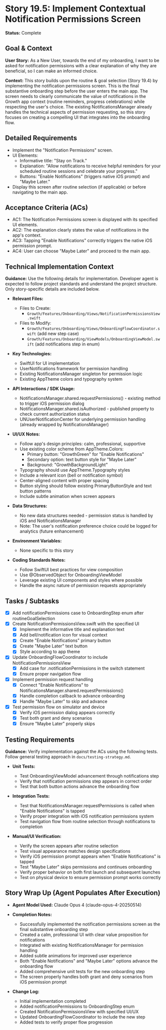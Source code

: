 # Story 19.5: Implement Contextual Notification Permissions Screen

**Status:** Complete

## Goal & Context

**User Story:** As a New User, towards the end of my onboarding, I want to be asked for notification permissions with a clear explanation of why they are beneficial, so I can make an informed choice.

**Context:** This story builds upon the routine & goal selection (Story 19.4) by implementing the notification permissions screen. This is the final substantive onboarding step before the user enters the main app. The screen needs to clearly communicate the value of notifications in the Growth app context (routine reminders, progress celebrations) while respecting the user's choice. The existing NotificationsManager already handles the technical aspects of permission requesting, so this story focuses on creating a compelling UI that integrates into the onboarding flow.

## Detailed Requirements

- Implement the "Notification Permissions" screen.
- UI Elements:
  - Informative title: "Stay on Track."
  - Explanation: "Allow notifications to receive helpful reminders for your scheduled routine sessions and celebrate your progress."
  - Buttons: "Enable Notifications" (triggers native iOS prompt) and "Maybe Later."
- Display this screen after routine selection (if applicable) or before navigating to the main app.

## Acceptance Criteria (ACs)

- AC1: The Notification Permissions screen is displayed with its specified UI elements.
- AC2: The explanation clearly states the value of notifications in the app's context.
- AC3: Tapping "Enable Notifications" correctly triggers the native iOS permission prompt.
- AC4: User can choose "Maybe Later" and proceed to the main app.

## Technical Implementation Context

**Guidance:** Use the following details for implementation. Developer agent is expected to follow project standards and understand the project structure. Only story-specific details are included below.

- **Relevant Files:**

  - Files to Create: 
    - `Growth/Features/Onboarding/Views/NotificationPermissionsView.swift`
  - Files to Modify: 
    - `Growth/Features/Onboarding/Views/OnboardingFlowCoordinator.swift` (add new step case)
    - `Growth/Features/Onboarding/ViewModels/OnboardingViewModel.swift` (add notifications step in enum)

- **Key Technologies:**

  - SwiftUI for UI implementation
  - UserNotifications framework for permission handling
  - Existing NotificationsManager singleton for permission logic
  - Existing AppTheme colors and typography system

- **API Interactions / SDK Usage:**

  - NotificationsManager.shared.requestPermissions() - existing method to trigger iOS permission dialog
  - NotificationsManager.shared.isAuthorized - published property to check current authorization status
  - UNUserNotificationCenter for underlying permission handling (already wrapped by NotificationsManager)

- **UI/UX Notes:**

  - Follow app's design principles: calm, professional, supportive
  - Use existing color scheme from AppTheme.Colors:
    - Primary button: "GrowthGreen" for "Enable Notifications"
    - Secondary option: text button style for "Maybe Later"
    - Background: "GrowthBackgroundLight"
  - Typography should use AppTheme.Typography styles
  - Include a relevant icon (bell or notification symbol)
  - Center-aligned content with proper spacing
  - Button styling should follow existing PrimaryButtonStyle and text button patterns
  - Include subtle animation when screen appears

- **Data Structures:**

  - No new data structures needed - permission status is handled by iOS and NotificationsManager
  - Note: The user's notification preference choice could be logged for analytics (future enhancement)

- **Environment Variables:**

  - None specific to this story

- **Coding Standards Notes:**
  - Follow SwiftUI best practices for view composition
  - Use @ObservedObject for OnboardingViewModel
  - Leverage existing UI components and styles where possible
  - Handle the async nature of permission requests appropriately

## Tasks / Subtasks

- [x] Add notificationPermissions case to OnboardingStep enum after routineGoalSelection
- [x] Create NotificationPermissionsView.swift with the specified UI
  - [x] Implement the informative title and explanation text
  - [x] Add bell/notification icon for visual context
  - [x] Create "Enable Notifications" primary button
  - [x] Create "Maybe Later" text button
  - [x] Style according to app theme
- [x] Update OnboardingFlowCoordinator to include NotificationPermissionsView
  - [x] Add case for .notificationPermissions in the switch statement
  - [x] Ensure proper navigation flow
- [x] Implement permission request handling
  - [x] Connect "Enable Notifications" to NotificationsManager.shared.requestPermissions()
  - [x] Handle completion callback to advance onboarding
  - [x] Handle "Maybe Later" to skip and advance
- [x] Test permission flow on simulator and device
  - [x] Verify iOS permission dialog appears correctly
  - [x] Test both grant and deny scenarios
  - [x] Ensure "Maybe Later" properly skips

## Testing Requirements

**Guidance:** Verify implementation against the ACs using the following tests. Follow general testing approach in `docs/testing-strategy.md`.

- **Unit Tests:** 
  - Test OnboardingViewModel advancement through notifications step
  - Verify that notification permissions step appears in correct order
  - Test that both button actions advance the onboarding flow

- **Integration Tests:**
  - Test that NotificationsManager.requestPermissions is called when "Enable Notifications" is tapped
  - Verify proper integration with iOS notification permissions system
  - Test navigation flow from routine selection through notifications to completion

- **Manual/UI Verification:**
  - Verify the screen appears after routine selection
  - Test visual appearance matches design specifications
  - Verify iOS permission prompt appears when "Enable Notifications" is tapped
  - Test "Maybe Later" skips permissions and continues onboarding
  - Verify proper behavior on both first launch and subsequent launches
  - Test on physical device to ensure permission prompt works correctly

## Story Wrap Up (Agent Populates After Execution)

- **Agent Model Used:** Claude Opus 4 (claude-opus-4-20250514)
- **Completion Notes:** 
  - Successfully implemented the notification permissions screen as the final substantive onboarding step
  - Created a calm, professional UI with clear value proposition for notifications
  - Integrated with existing NotificationsManager for permission handling
  - Added subtle animations for improved user experience
  - Both "Enable Notifications" and "Maybe Later" options advance the onboarding flow
  - Added comprehensive unit tests for the new onboarding step
  - The screen properly handles both grant and deny scenarios from iOS permission prompt
  
- **Change Log:** 
  - Initial implementation completed
  - Added notificationPermissions to OnboardingStep enum
  - Created NotificationPermissionsView with specified UI/UX
  - Updated OnboardingFlowCoordinator to include the new step
  - Added tests to verify proper flow progression
